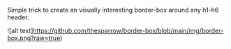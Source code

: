 Simple trick to create an visually interesting border-box around any h1-h6 
header.


![alt text]https://github.com/thesparrow/border-box/blob/main/img/border-box.png?raw=true)
